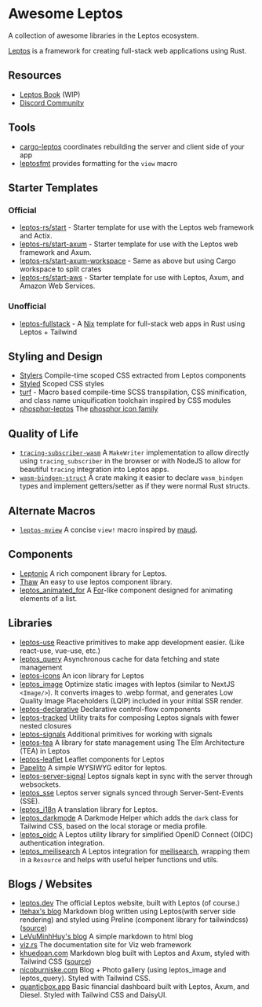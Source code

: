 # Awesome Leptos
A collection of awesome libraries in the Leptos ecosystem.

[Leptos](https://github.com/leptos-rs/leptos) is a framework for creating full-stack web applications using Rust.

## Resources
- [Leptos Book](https://github.com/leptos-rs/leptos/tree/main/docs/book) (WIP)
- [Discord Community](https://discord.gg/YdRAhS7eQB)

## Tools
- [cargo-leptos](https://github.com/leptos-rs/cargo-leptos) coordinates rebuilding the server and client side of your app
- [leptosfmt](https://github.com/bram209/leptosfmt) provides formatting for the `view` macro

## Starter Templates

### Official

 - [leptos-rs/start](https://github.com/leptos-rs/start) - Starter template for use with the Leptos web framework and Actix.
 - [leptos-rs/start-axum](https://github.com/leptos-rs/start-axum) - Starter template for use with the Leptos web framework and Axum.
 - [leptos-rs/start-axum-workspace](https://github.com/leptos-rs/start-axum-workspace) - Same as above but using Cargo workspace to split crates
 - [leptos-rs/start-aws](https://github.com/leptos-rs/start-aws) -  Starter template for use with Leptos, Axum, and Amazon Web Services. 

### Unofficial

- [leptos-fullstack](https://github.com/srid/leptos-fullstack) - A [Nix](https://nixos.org/) template for full-stack web apps in Rust using Leptos + Tailwind

## Styling and Design
- [Stylers](https://github.com/abishekatp/stylers) Compile-time scoped CSS extracted from Leptos components
- [Styled](https://github.com/eboody/styled) Scoped CSS styles
- [turf](https://github.com/myFavShrimp/turf) - Macro based compile-time SCSS transpilation, CSS minification, and class name uniquification toolchain inspired by CSS modules
- [phosphor-leptos](https://github.com/SorenHolstHansen/phosphor-leptos) The [phosphor icon family](https://phosphoricons.com/)

## Quality of Life
- [`tracing-subscriber-wasm`](https://crates.io/crates/tracing-subscriber-wasm) A `MakeWriter` implementation to allow directly using `tracing_subscriber` in the browser or with NodeJS to allow for beautiful `tracing` integration into Leptos apps.
- [`wasm-bindgen-struct`](https://crates.io/crates/wasm-bindgen-struct) A crate making it easier to declare `wasm_bindgen` types and implement getters/setter as if they were normal Rust structs.

## Alternate Macros
- [`leptos-mview`](https://github.com/blorbb/leptos-mview) A concise `view!` macro inspired by [maud](https://maud.lambda.xyz/).

## Components
- [Leptonic](https://leptonic.dev/) A rich component library for Leptos. 
- [Thaw](https://github.com/thaw-ui/thaw) An easy to use leptos component library.
- [leptos_animated_for](https://github.com/brofrain/leptos-animated-for) A [For](https://docs.rs/leptos/latest/leptos/fn.For.html)-like component designed for animating elements of a list.

## Libraries
- [leptos-use](https://leptos-use.rs/) Reactive primitives to make app development easier. (Like react-use, vue-use, etc.)
- [leptos_query](https://github.com/nicoburniske/leptos_query) Asynchronous cache for data fetching and state management
- [leptos-icons](https://github.com/Carlosted/leptos-icons) An icon library for Leptos
- [leptos_image](https://github.com/nicoburniske/leptos_image) Optimize static images with leptos (similar to NextJS `<Image/>`). It converts images to .webp format, and generates Low Quality Image Placeholders (LQIP) included in your initial SSR render.
- [leptos-declarative](https://github.com/jquesada2016/leptos-declarative) Declarative control-flow components
- [leptos-tracked](https://docs.rs/leptos-tracked/latest/leptos_tracked/) Utility traits for composing Leptos signals with fewer nested closures
- [leptos-signals](https://github.com/akesson/leptos-signals) Additional primitives for working with signals
- [leptos-tea](https://github.com/jquesada2016/leptos-tea) A library for state management using The Elm Architecture (TEA) in Leptos
- [leptos-leaflet](https://github.com/headless-studio/leptos-leaflet) Leaflet components for Leptos
- [Papelito](https://github.com/msmaiaa/papelito) A simple WYSIWYG editor for leptos.
- [leptos-server-signal](https://github.com/tqwewe/leptos_server_signal) Leptos signals kept in sync with the server through websockets.
- [leptos_sse](https://github.com/messense/leptos_sse) Leptos server signals synced through Server-Sent-Events (SSE).
- [leptos_i18n](https://github.com/Baptistemontan/leptos_i18n) A translation library for Leptos.
- [leptos_darkmode](https://gitlab.com/kerkmann/leptos_darkmode) A Darkmode Helper which adds the `dark` class for Tailwind CSS, based on the local storage or media profile.
- [leptos_oidc](https://gitlab.com/kerkmann/leptos_oidc) A Leptos utility library for simplified OpenID Connect (OIDC) authentication integration.
- [leptos_meilisearch](https://gitlab.com/kerkmann/leptos_meilisearch) A Leptos integration for [meilisearch](https://www.meilisearch.com/), wrapping them in a `Resource` and helps with useful helper functions und utils.

## Blogs / Websites
- [leptos.dev](https://leptos.dev) The official Leptos website, built with Leptos (of course.)
- [Itehax's blog](https://itehax.com) Markdown blog written using Leptos(with server side rendering) and styled using Preline (component library for tailwindcss) ([source](https://github.com/itehax/rust-blog))
- [LeVuMinhHuy's blog](https://github.com/LeVuMinhHuy/blog) A simple markdown to html blog
- [viz.rs](https://viz.rs/) The documentation site for Viz web framework
- [khuedoan.com](https://khuedoan.com) Markdown blog built with Leptos and Axum, styled with Tailwind CSS ([source](https://github.com/khuedoan/blog))
- [nicoburniske.com](https://nicoburniske.com) Blog + Photo gallery (using leptos_image and leptos_query). Styled with Tailwind CSS.
- [quanticbox.app](https://quanticbox.app) Basic financial dashboard built with Leptos, Axum, and Diesel. Styled with Tailwind CSS and DaisyUI.
